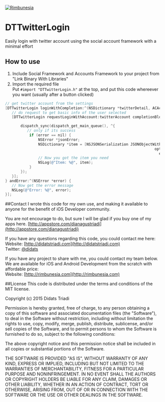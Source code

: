 [![Rimbunesia](http://rimbunesia.com/images/github-rimbunesia.png)](http://rimbunesia.com)

# DTTwitterLogin
Easily login with twitter account using the social account framework with a minimal effort

## How to use
1. Include Social Framework and Accounts Framework to your project from "Link Binary With Libraries"  
2. Import the required file  
Put `#import "DTTwitterLogin.h"` at the top, and put this code whereever you want (usually after a button clicked)  

```ObjectiveC
// get twitter account from the settings
[DTTwitterLogin loginWithCompletion:^(NSDictionary *twitterDetail, ACAccount *twitterAccount) {
   // do request to get basic info of the user selected
   [DTTwitterLogin requestLoginWithAccount:twitterAccount completionBlock:^(NSData *responseData, NSHTTPURLResponse *urlResponse, NSError *error) {

       dispatch_sync(dispatch_get_main_queue(), ^{
          // only if its success
           if (error == nil) {
               NSError *jsonError;
               NSDictionary *item = [NSJSONSerialization JSONObjectWithData:responseData
                                                                    options:NSJSONReadingMutableLeaves
                                                                      error:&jsonError];
               // Now you got the item you need
               NSLog(@"Item: %@", item);
           }
       });
   }];
} andError:^(NSError *error) {
   // Now get the error message
   NSLog(@"Error: %@", error);
}];
```

##Contact
I wrote this code for my own use, and making it available to anyone for the benefit of iOS Developer community.  

You are not encourage to do, but sure I will be glad if you buy one of my apps here.   [http://appstore.com/dianagustriadi](http://appstore.com/dianagustriadi)  

If you have any questions regarding this code, you could contact me here:  
Website: [http://didatstriadi.com](http://didatstriadi.com)  
Twitter: [@didats](http://twitter.com/didats)  

If you have any project to share with me, you could contact my team below. We are available for iOS and Android Development from the scratch with affordable price:  
Website: [http://rimbunesia.com](http://rimbunesia.com)

##License
This code is distributed under the terms and conditions of the MIT license.

Copyright (c) 2015 Didats Triadi

Permission is hereby granted, free of charge, to any person obtaining a copy of this software and associated documentation files (the "Software"), to deal in the Software without restriction, including without limitation the rights to use, copy, modify, merge, publish, distribute, sublicense, and/or sell copies of the Software, and to permit persons to whom the Software is furnished to do so, subject to the following conditions:

The above copyright notice and this permission notice shall be included in all copies or substantial portions of the Software.

THE SOFTWARE IS PROVIDED "AS IS", WITHOUT WARRANTY OF ANY KIND, EXPRESS OR IMPLIED, INCLUDING BUT NOT LIMITED TO THE WARRANTIES OF MERCHANTABILITY, FITNESS FOR A PARTICULAR PURPOSE AND NONINFRINGEMENT. IN NO EVENT SHALL THE AUTHORS OR COPYRIGHT HOLDERS BE LIABLE FOR ANY CLAIM, DAMAGES OR OTHER LIABILITY, WHETHER IN AN ACTION OF CONTRACT, TORT OR OTHERWISE, ARISING FROM, OUT OF OR IN CONNECTION WITH THE SOFTWARE OR THE USE OR OTHER DEALINGS IN THE SOFTWARE.
